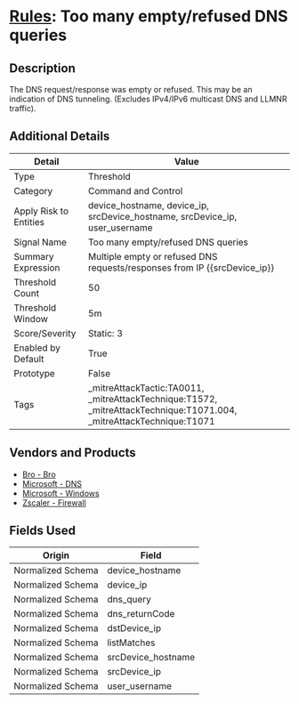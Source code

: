 # [Rules](README.md): Too many empty/refused DNS queries

## Description
The DNS request/response was empty or refused. This may be an indication of DNS tunneling. (Excludes IPv4/IPv6 multicast DNS and LLMNR traffic).

## Additional Details
|Detail|Value|
|----|----|
|Type|Threshold|
|Category|Command and Control|
|Apply Risk to Entities|device_hostname, device_ip, srcDevice_hostname, srcDevice_ip, user_username|
|Signal Name|Too many empty/refused DNS queries|
|Summary Expression|Multiple empty or refused DNS requests/responses from IP {{srcDevice_ip}}|
|Threshold Count|50|
|Threshold Window|5m|
|Score/Severity|Static: 3|
|Enabled by Default|True|
|Prototype|False|
|Tags|_mitreAttackTactic:TA0011, _mitreAttackTechnique:T1572, _mitreAttackTechnique:T1071.004, _mitreAttackTechnique:T1071|
## Vendors and Products
- [Bro - Bro](../products/37C866BF-72E1-470A-9072-EDB908F56951.md)
- [Microsoft - DNS](../products/e362ae18-9af1-496d-9ace-efa05a8381c6.md)
- [Microsoft - Windows](../products/1ff7546c-cb36-4a24-87f7-89d2cecc5761.md)
- [Zscaler - Firewall](../products/9e0641a7-22ce-4ac8-8113-ee48b368ac3d.md)


## Fields Used

|Origin|Field|
|----|----|
|Normalized Schema|device_hostname|
|Normalized Schema|device_ip|
|Normalized Schema|dns_query|
|Normalized Schema|dns_returnCode|
|Normalized Schema|dstDevice_ip|
|Normalized Schema|listMatches|
|Normalized Schema|srcDevice_hostname|
|Normalized Schema|srcDevice_ip|
|Normalized Schema|user_username|


